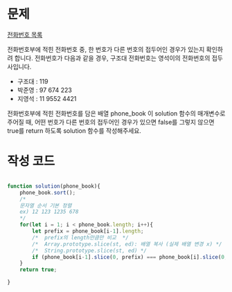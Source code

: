 # 문제

[전화번호 목록](https://programmers.co.kr/learn/courses/30/lessons/42577)


전화번호부에 적힌 전화번호 중, 한 번호가 다른 번호의 접두어인 경우가 있는지 확인하려 합니다.
전화번호가 다음과 같을 경우, 구조대 전화번호는 영석이의 전화번호의 접두사입니다.

* 구조대 : 119
* 박준영 : 97 674 223
* 지영석 : 11 9552 4421

전화번호부에 적힌 전화번호를 담은 배열 phone_book 이 solution 함수의 매개변수로 주어질 때, 어떤 번호가 다른 번호의 접두어인 경우가 있으면 false를 그렇지 않으면 true를 return 하도록 solution 함수를 작성해주세요.


# 작성 코드 

```javascript

function solution(phone_book){
    phone_book.sort();
    /* 
    문자열 순서 기본 정렬 
    ex) 12 123 1235 678
    */
    for(let i = 1; i < phone_book.length; i++){
        let prefix = phone_book[i-1].length;
        /*  prefix의 length만큼만 비교  */
        /*  Array.prototype.slice(st, ed): 배열 복사 (실제 배열 변경 x) */
        /*  String.prototype.slice(st, ed) */ 
        if (phone_book[i-1].slice(0, prefix) === phone_book[i].slice(0, prefix)) return false;
    }
    return true;

}

```
